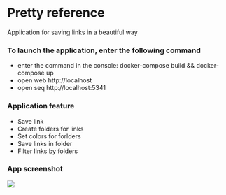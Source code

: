 # Pretty reference

Application for saving links in a beautiful way

### To launch the application,  enter the following command

- enter the command in the console: docker-compose build && docker-compose up
- open web http://localhost
- open seq http://localhost:5341

### Application feature
- Save link
- Create folders for links
- Set colors for forlders
- Save links in folder
- Filter links by folders

### App screenshot

<img src="https://i.ibb.co/pJcfDSB/image.png">